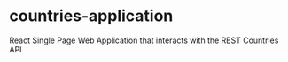 # countries-application
React Single Page Web Application that interacts with the REST Countries API
